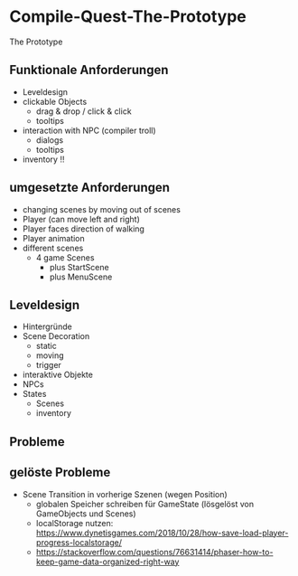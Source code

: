 # Compile-Quest-The-Prototype
The Prototype

## Funktionale Anforderungen
- Leveldesign
- clickable Objects
  - drag & drop / click & click
  - tooltips
- interaction with NPC (compiler troll)
  - dialogs
  - tooltips
- inventory !!

## umgesetzte Anforderungen
- changing scenes by moving out of scenes
- Player (can move left and right)
- Player faces direction of walking
- Player animation
- different scenes
  - 4 game Scenes
    - plus StartScene
    - plus MenuScene

## Leveldesign
- Hintergründe
- Scene Decoration
  - static
  - moving
  - trigger
- interaktive Objekte
- NPCs
- States
  - Scenes
  - inventory

## Probleme


## gelöste Probleme
- Scene Transition in vorherige Szenen (wegen Position)
  - globalen Speicher schreiben für GameState (lösgelöst von GameObjects und Scenes)
  - localStorage nutzen: https://www.dynetisgames.com/2018/10/28/how-save-load-player-progress-localstorage/
  - https://stackoverflow.com/questions/76631414/phaser-how-to-keep-game-data-organized-right-way